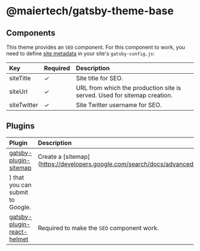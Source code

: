 # @maiertech/gatsby-theme-base

## Components

This theme provides an `SEO` component. For this component to work, you need to
define
[site metadata](https://www.gatsbyjs.com/docs/gatsby-config/#sitemetadata) in
your site's `gatsby-config.js`:

| Key         | Required | Description                                                              |
| :---------- | :------- | :----------------------------------------------------------------------- |
| siteTitle   | ✓        | Site title for SEO.                                                      |
| siteUrl     | ✓        | URL from which the production site is served. Used for sitemap creation. |
| siteTwitter | ✓        | Site Twitter username for SEO.                                           |

## Plugins

| Plugin                                                                                     | Description                                                                             |
| :----------------------------------------------------------------------------------------- | :-------------------------------------------------------------------------------------- |
| [gatsby-plugin-sitemap](https://www.gatsbyjs.com/plugins/gatsby-plugin-sitemap/)           | Create a [sitemap](https://developers.google.com/search/docs/advanced/sitemaps/overview |
| ) that you can submit to Google.                                                           |
| [gatsby-plugin-react-helmet](https://www.gatsbyjs.com/plugins/gatsby-plugin-react-helmet/) | Required to make the `SEO` component work.                                              |
